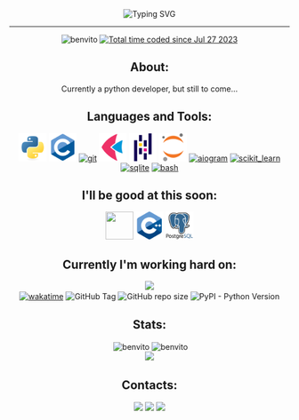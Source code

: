<div align="center">
  <img src="https://readme-typing-svg.demolab.com?font=Jura&weight=500&size=40&pause=1000&color=F7F7F7&center=true&random=true&width=600&height=80&separator=%3D&lines=print(%22What's+up!%22)%3Dprintf(%22%25s%5Cn%22%2C+%22Hey%2C+there!%22);%3Dfmt.Println(%22Hi!%22)%3Dstd::cout+%3C%3C+%22qq%22;" alt="Typing SVG" />
</div>

____
<p align="center"> 
  <img src="https://komarev.com/ghpvc/?username=benvito&label=Profile%20views&color=000000&style=for-the-badge" alt="benvito" /> 
  <a href="https://wakatime.com/@0c20eeda-1853-4626-8d03-3c1985d3f912"><img src="https://wakatime.com/badge/user/0c20eeda-1853-4626-8d03-3c1985d3f912.svg?style=for-the-badge" alt="Total time coded since Jul 27 2023" /></a> 
</p> 

<h2 align="center">
  About:
</h2>
<p align="center"> 
  Currently a python developer, but still to come...
</p>

<h2 align="center">Languages and Tools:</h2>
<p align="center"> 
  <a href="https://www.python.org" target="_blank" rel="noreferrer"> <img src="https://raw.githubusercontent.com/devicons/devicon/master/icons/python/python-original.svg" alt="python" width="50" height="50"/></a> 
  <a href="https://www.cprogramming.com/" target="_blank" rel="noreferrer"> <img src="https://raw.githubusercontent.com/devicons/devicon/master/icons/c/c-original.svg" alt="c" width="50" height="50"/></a> 
  <a href="https://git-scm.com/" target="_blank" rel="noreferrer"> <img src="https://www.vectorlogo.zone/logos/git-scm/git-scm-icon.svg" alt="git" width="50" height="50"/></a> 
  <a href="https://github.com/flet-dev/flet" target="_blank" rel="noreferrer"> <img src="https://github.com/flet-dev/flet/blob/main/media/logo/app_icon_256.png" alt="flet" width="50" height="50"/></a> 
  <a href="https://pandas.pydata.org/" target="_blank" rel="noreferrer"> <img src="https://raw.githubusercontent.com/devicons/devicon/2ae2a900d2f041da66e950e4d48052658d850630/icons/pandas/pandas-original.svg" alt="pandas" width="50" height="50"/></a> 
  <a href="https://jupyter.org" target="_blank" rel="noreferrer"> <img src="https://raw.githubusercontent.com/devicons/devicon/55609aa5bd817ff167afce0d965585c92040787a/icons/jupyter/jupyter-original.svg" alt="jupyter" width="50" height="50"/></a> 
  <a href="https://github.com/aiogram/aiogram" target="_blank" rel="noreferrer"> <img src="https://i.postimg.cc/bJPqTBLS/aiogram-transformed.png" alt="aiogram" width="50" height="50"/></a> 
  <a href="https://scikit-learn.org/" target="_blank" rel="noreferrer"> <img src="https://upload.wikimedia.org/wikipedia/commons/0/05/Scikit_learn_logo_small.svg" alt="scikit_learn" width="50" height="50"/></a> 
  <a href="https://www.sqlite.org/" target="_blank" rel="noreferrer"> <img src="https://www.vectorlogo.zone/logos/sqlite/sqlite-icon.svg" alt="sqlite" width="50" height="50"/></a> 
  <a href="https://www.gnu.org/software/bash/" target="_blank" rel="noreferrer"> <img src="https://www.vectorlogo.zone/logos/gnu_bash/gnu_bash-icon.svg" alt="bash" width="50" height="50"/></a> 
  
</p>

<h2 align="center">
  I'll be good at this soon:
</h2>
<p align="center"> 
  <a href="https://github.com/golang/go" target="_blank" rel="noreferrer"> <img height="50" width="50" src="https://cdn.simpleicons.org/go/#00ADD8" /></a>
  <img height="50" width="50" src="https://raw.githubusercontent.com/devicons/devicon/master/icons/cplusplus/cplusplus-original.svg" />
  <a href="https://www.postgresql.org" target="_blank" rel="noreferrer"> <img src="https://raw.githubusercontent.com/devicons/devicon/master/icons/postgresql/postgresql-original-wordmark.svg" alt="postgresql" width="50" height="50"/></a> 
</p>

<h2 align="center">
  Currently I'm working hard on:
</h2>

<p align="center"> 
  <a href="https://github.com/benvito/ivy-voice-assistant" target="_blank" rel="noreferrer"> <img src="https://github-readme-stats.vercel.app/api/pin/?username=benvito&repo=ivy-voice-assistant&theme=dark" /></a>
  <br>
  <a href="https://wakatime.com/badge/user/0c20eeda-1853-4626-8d03-3c1985d3f912/project/018c5de4-1cd2-4a23-880e-45eccbde9afd"><img src="https://wakatime.com/badge/user/0c20eeda-1853-4626-8d03-3c1985d3f912/project/018c5de4-1cd2-4a23-880e-45eccbde9afd.svg" alt="wakatime"></a>
  <!--<img alt="GitHub License" src="https://img.shields.io/github/license/benvito/ivy-voice-assistant"> !-->
  <img alt="GitHub Tag" src="https://img.shields.io/github/v/tag/benvito/ivy-voice-assistant">
  <img alt="GitHub repo size" src="https://img.shields.io/github/repo-size/benvito/ivy-voice-assistant">
  <img alt="PyPI - Python Version" src="https://img.shields.io/pypi/pyversions/flet">
</p>

  
<h2 align="center">
  Stats:
</h2>
<p align="center">
  &nbsp;<img width=400 align="center" src="https://github-readme-stats.vercel.app/api?username=benvito&show_icons=true&theme=dark&locale=en" alt="benvito" />
  <img width=400 align="center" src="https://github-readme-streak-stats.herokuapp.com/?user=benvito&theme=dark" alt="benvito" />
  <br>
  <img src="https://github-readme-stats.vercel.app/api/wakatime?username=benvito&theme=dark" />
</p>

<h2 align="center">
  Contacts:
</h2>

<p align="center">
  <a href="https://vk.com/volkdanila">
    <img src="https://img.shields.io/badge/Вконтакте-0077ff?style=for-the-badge&logo=vk&logoColor=white"></a>
  <a href="https://t.me/benvito1">
    <img src="https://img.shields.io/badge/Telegram-289fdb?style=for-the-badge&logo=telegram&logoColor=white"></a>
  <a href="https://discord.com/users/342697256207777794/">
    <img src="https://img.shields.io/badge/Discord-5662f6?style=for-the-badge&logo=discord&logoColor=white"></a>
</p>

